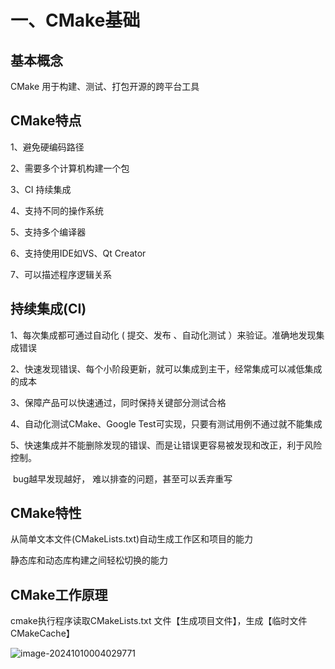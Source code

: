# 一、CMake基础

## 基本概念

CMake 用于构建、测试、打包开源的跨平台工具

## CMake特点

1、避免硬编码路径  

 2、需要多个计算机构建一个包

3、CI 持续集成

4、支持不同的操作系统  

5、支持多个编译器

6、支持使用IDE如VS、Qt Creator

7、可以描述程序逻辑关系

## 持续集成(CI)

1、每次集成都可通过自动化 ( 提交、发布  、自动化测试 ）来验证。准确地发现集成错误

2、快速发现错误、每个小阶段更新，就可以集成到主干，经常集成可以减低集成的成本

3、保障产品可以快速通过，同时保持关键部分测试合格

4、自动化测试CMake、Google Test可实现，只要有测试用例不通过就不能集成

5、快速集成并不能删除发现的错误、而是让错误更容易被发现和改正，利于风险控制。

​     bug越早发现越好， 难以排查的问题，甚至可以丢弃重写

## CMake特性

从简单文本文件(CMakeLists.txt)自动生成工作区和项目的能力

静态库和动态库构建之间轻松切换的能力

## CMake工作原理

cmake执行程序读取CMakeLists.txt 文件【生成项目文件】，生成【临时文件CMakeCache】

![image-20241010004029771](C:\Users\Administrator\AppData\Roaming\Typora\typora-user-images\image-20241010004029771.png)



